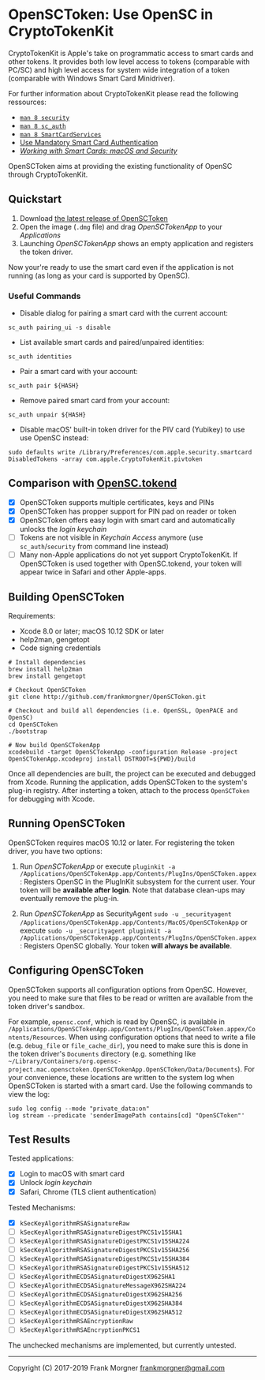 # OpenSCToken: Use OpenSC in CryptoTokenKit

CryptoTokenKit is Apple's take on programmatic access to smart cards and other tokens. It provides both low level access to tokens (comparable with PC/SC) and high level access for system wide integration of a token (comparable with Windows Smart Card Minidriver).

For further information about CryptoTokenKit please read the following ressources:

- [`man 8 security`](http://www.manpagez.com/man/1/security/)
- [`man 8 sc_auth`](http://www.manpagez.com/man/8/sc_auth/)
- [`man 8 SmartCardServices`](http://www.manpagez.com/man/7/SmartCardServices/)
- [Use Mandatory Smart Card Authentication](https://support.apple.com/en-us/HT208372)
- [*Working with Smart Cards: macOS and Security*](http://www.macad.uk/presentations/Richard_Purves_SC.pdf)

OpenSCToken aims at providing the existing functionality of OpenSC through CryptoTokenKit.

## Quickstart

1. Download [the latest release of OpenSCToken](https://github.com/frankmorgner/OpenSCToken/releases/latest)
2. Open the image (`.dmg` file) and drag *OpenSCTokenApp* to your *Applications*
3. Launching *OpenSCTokenApp* shows an empty application and registers the token driver.

Now your're ready to use the smart card even if the application is not running (as long as your card is supported by OpenSC).

### Useful Commands

- Disable dialog for pairing a smart card with the current account:
```
sc_auth pairing_ui -s disable
```
- List available smart cards and paired/unpaired identities:
```
sc_auth identities
```
- Pair a smart card with your account:
```
sc_auth pair ${HASH}
```
- Remove paired smart card from your account:
```
sc_auth unpair ${HASH}
```
- Disable macOS' built-in token driver for the PIV card (Yubikey) to use use OpenSC instead:
```
sudo defaults write /Library/Preferences/com.apple.security.smartcard DisabledTokens -array com.apple.CryptoTokenKit.pivtoken
```

## Comparison with [OpenSC.tokend](https://github.com/OpenSC/OpenSC.tokend)

- [x] OpenSCToken supports multiple certificates, keys and PINs
- [x] OpenSCToken has propper support for PIN pad on reader or token
- [x] OpenSCToken offers easy login with smart card and automatically unlocks the *login keychain*
- [ ] Tokens are not visible in *Keychain Access* anymore (use `sc_auth`/`security` from command line instead)
- [ ] Many non-Apple applications do not yet support CryptoTokenKit. If OpenSCToken is used together with OpenSC.tokend, your token will appear twice in Safari and other Apple-apps.

## Building OpenSCToken

Requirements:

- Xcode 8.0 or later; macOS 10.12 SDK or later
- help2man, gengetopt
- Code signing credentials

```
# Install dependencies
brew install help2man
brew install gengetopt

# Checkout OpenSCToken
git clone http://github.com/frankmorgner/OpenSCToken.git

# Checkout and build all dependencies (i.e. OpenSSL, OpenPACE and OpenSC)
cd OpenSCToken
./bootstrap

# Now build OpenSCTokenApp
xcodebuild -target OpenSCTokenApp -configuration Release -project OpenSCTokenApp.xcodeproj install DSTROOT=${PWD}/build
```

Once all dependencies are built, the project can be executed and debugged from Xcode. Running the application, adds OpenSCToken to the system's plug-in registry. After insterting a token, attach to the process `OpenSCToken` for debugging with Xcode.

## Running OpenSCToken

OpenSCToken requires macOS 10.12 or later. For registering the token driver, you have two options:

1. Run *OpenSCTokenApp* or execute `pluginkit -a /Applications/OpenSCTokenApp.app/Contents/PlugIns/OpenSCToken.appex`:
Registers OpenSC in the PlugInKit subsystem for the current user. Your token will be **available after login**. Note that database clean-ups may eventually remove the plug-in.

2. Run *OpenSCTokenApp* as SecurityAgent `sudo -u _securityagent /Applications/OpenSCTokenApp.app/Contents/MacOS/OpenSCTokenApp` or execute `sudo -u _securityagent pluginkit -a /Applications/OpenSCTokenApp.app/Contents/PlugIns/OpenSCToken.appex`:
Registers OpenSC globally. Your token **will always be available**.

## Configuring OpenSCToken

OpenSCToken supports all configuration options from OpenSC. However, you need to make sure that files to be read or written are available from the token driver's sandbox.

For example, `opensc.conf`, which is read by OpenSC, is available in `/Applications/OpenSCTokenApp.app/Contents/PlugIns/OpenSCToken.appex/Contents/Resources`. When using configuration options that need to write a file (e.g. `debug_file` or `file_cache_dir`), you need to make sure this is done in the token driver's `Documents` directory (e.g. something like `~/Library/Containers/org.opensc-project.mac.opensctoken.OpenSCTokenApp.OpenSCToken/Data/Documents`). For your convenience, these locations are written to the system log when OpenSCToken is started with a smart card. Use the following commands to view the log:

```
sudo log config --mode "private_data:on"
log stream --predicate 'senderImagePath contains[cd] "OpenSCToken"'
```

## Test Results

Tested applications:

- [x] Login to macOS with smart card
- [x] Unlock *login keychain*
- [x] Safari, Chrome (TLS client authentication)

Tested Mechanisms:

- [x] `kSecKeyAlgorithmRSASignatureRaw`
- [ ] `kSecKeyAlgorithmRSASignatureDigestPKCS1v15SHA1`
- [ ] `kSecKeyAlgorithmRSASignatureDigestPKCS1v15SHA224`
- [ ] `kSecKeyAlgorithmRSASignatureDigestPKCS1v15SHA256`
- [ ] `kSecKeyAlgorithmRSASignatureDigestPKCS1v15SHA384`
- [ ] `kSecKeyAlgorithmRSASignatureDigestPKCS1v15SHA512`
- [ ] `kSecKeyAlgorithmECDSASignatureDigestX962SHA1`
- [ ] `kSecKeyAlgorithmECDSASignatureMessageX962SHA224`
- [ ] `kSecKeyAlgorithmECDSASignatureDigestX962SHA256`
- [ ] `kSecKeyAlgorithmECDSASignatureDigestX962SHA384`
- [ ] `kSecKeyAlgorithmECDSASignatureDigestX962SHA512`
- [ ] `kSecKeyAlgorithmRSAEncryptionRaw`
- [ ] `kSecKeyAlgorithmRSAEncryptionPKCS1`

The unchecked mechanisms are implemented, but currently untested.

---

Copyright (C) 2017-2019 Frank Morgner <frankmorgner@gmail.com>
